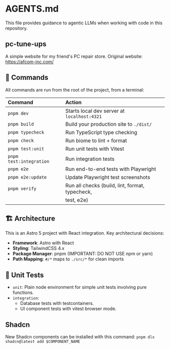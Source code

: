 # AGENTS.md

This file provides guidance to agentic LLMs when working with code in this
repository.

## pc-tune-ups

A simple website for my friend's PC repair store. Original website:
https://afcom-inc.com/

## 🧞 Commands

All commands are run from the root of the project, from a terminal:

| Command                 | Action                                          |
| :---------------------- | :---------------------------------------------- |
| `pnpm dev`              | Starts local dev server at `localhost:4321`     |
| `pnpm build`            | Build your production site to `./dist/`         |
| `pnpm typecheck`        | Run TypeScript type checking                    |
| `pnpm check`            | Run biome to lint + format                      |
| `pnpm test:unit`        | Run unit tests with Vitest                      |
| `pnpm test:integration` | Run integration tests                           |
| `pnpm e2e`              | Run end-to-end tests with Playwright            |
| `pnpm e2e:update`       | Update Playwright test screenshots              |
| `pnpm verify`           | Run all checks (build, lint, format, typecheck, |
|                         | test, e2e)                                      |

## 🏗️ Architecture

This is an Astro 5 project with React integration. Key architectural decisions:

- **Framework**: Astro with React
- **Styling**: TailwindCSS 4.x
- **Package Manager**: pnpm (IMPORTANT: DO NOT USE npm or yarn)
- **Path Mapping**: `#/*` maps to `./src/*` for clean imports

## 🧪 Unit Tests

- `unit`: Plain node environment for simple unit tests involving pure functions.
- `integration`:
  - Database tests with testcontainers.
  - UI component tests with vitest browser mode.

## Shadcn

New Shadcn components can be installed with this command:
`pnpm dlx shadcn@latest add $COMPONENT_NAME`
